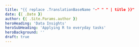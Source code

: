```yaml
---
title: "{{ replace .TranslationBaseName "-" " " | title }}"
date: {{ .Date }}
author: {{ .Site.Params.author }}
heroHeading: 'Data Insights'
heroSubHeading: 'Applying R to everyday tasks'
heroBackground: ''
draft: true
---
```


